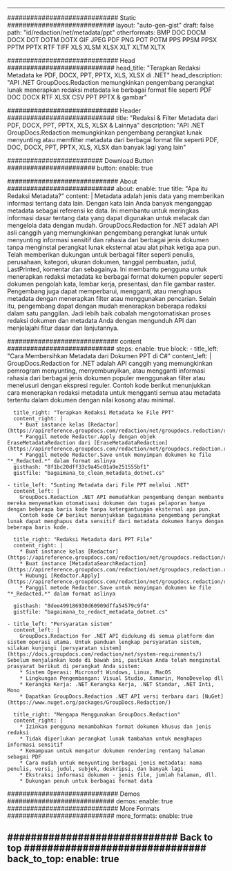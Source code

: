 
---
############################# Static ############################
layout: "auto-gen-gist" 
draft: false
path: "id/redaction/net/metadata/ppt"
otherformats: BMP DOC DOCM DOCX DOT DOTM DOTX GIF JPEG PDF PNG POT POTM PPS PPSM PPSX PPTM PPTX RTF TIFF XLS XLSM XLSX XLT XLTM XLTX  

############################# Head ############################
head_title: "Terapkan Redaksi Metadata ke PDF, DOCX, PPT, PPTX, XLS, XLSX di .NET"
head_description: "API .NET GroupDocs.Redaction memungkinkan pengembang perangkat lunak menerapkan redaksi metadata ke berbagai format file seperti PDF DOC DOCX RTF XLSX CSV PPT PPTX & gambar"

############################# Header ############################
title: "Redaksi & Filter Metadata dari PDF, DOCX, PPT, PPTX, XLS, XLSX & Lainnya"
description: "API .NET GroupDocs.Redaction memungkinkan pengembang perangkat lunak menyunting atau memfilter metadata dari berbagai format file seperti PDF, DOC, DOCX, PPT, PPTX, XLS, XLSX dan banyak lagi yang lain"

######################### Download Button #######################
button:
    enable: true

############################# About ############################
about:
    enable: true
    title: "Apa itu Redaksi Metadata?"
    content: |
        Metadata adalah jenis data yang memberikan informasi tentang data lain. Dengan kata lain Anda banyak menganggap metadata sebagai referensi ke data. Ini membantu untuk meringkas informasi dasar tentang data yang dapat digunakan untuk melacak dan mengelola data dengan mudah. GroupDocs.Redaction for .NET adalah API asli canggih yang memungkinkan pengembang perangkat lunak untuk menyunting informasi sensitif dan rahasia dari berbagai jenis dokumen tanpa menginstal perangkat lunak eksternal atau alat pihak ketiga apa pun. Telah memberikan dukungan untuk berbagai filter seperti penulis, perusahaan, kategori, ukuran dokumen, tanggal pembuatan, judul, LastPrinted, komentar dan sebagainya. Ini membantu pengguna untuk menerapkan redaksi metadata ke berbagai format dokumen populer seperti dokumen pengolah kata, lembar kerja, presentasi, dan file gambar raster. Pengembang juga dapat memperbarui, mengganti, atau menghapus metadata dengan menerapkan filter atau menggunakan pencarian. Selain itu, pengembang dapat dengan mudah menerapkan beberapa redaksi dalam satu panggilan. Jadi lebih baik cobalah mengotomatiskan proses redaksi dokumen dan metadata Anda dengan mengunduh API dan menjelajahi fitur dasar dan lanjutannya.

############################# content ############################
steps:
    enable: true
    block:
    - title_left: "Cara Membersihkan Metadata dari Dokumen PPT di C#"
      content_left: |
        GroupDocs.Redaction for .NET adalah API canggih yang memungkinkan pemrogram menyunting, menyembunyikan, atau mengganti informasi rahasia dari berbagai jenis dokumen populer menggunakan filter atau menelusuri dengan ekspresi reguler.
        Contoh kode berikut menunjukkan cara menerapkan redaksi metadata untuk mengganti semua atau metadata tertentu dalam dokumen dengan nilai kosong atau minimal.

      title_right: "Terapkan Redaksi Metadata ke File PPT"
      content_right: |
        * Buat instance kelas [Redactor](https://apireference.groupdocs.com/redaction/net/groupdocs.redaction/redactor)
        * Panggil metode Redactor.Apply dengan objek EraseMetadataRedaction dari [EraseMetadataRedaction](https://apireference.groupdocs.com/redaction/net/groupdocs.redaction.redactions/erasemetadataredaction)
        * Panggil metode Redactor.Save untuk menyimpan dokumen ke file "*_Redacted.*" dalam format aslinya        
      gisthash: "8f1bc20dff33c9a45c01a9e251555bf1"
      gistfile: "bagaimana_to_clean_metadata_dotnet.cs"

    - title_left: "Sunting Metadata dari File PPT melalui .NET"
      content_left: |
        GroupDocs.Redaction .NET API memudahkan pengembang dengan membantu mereka menyematkan otomatisasi dokumen dan tugas pelaporan hanya dengan beberapa baris kode tanpa ketergantungan eksternal apa pun.
        Contoh kode C# berikut menunjukkan bagaimana pengembang perangkat lunak dapat menghapus data sensitif dari metadata dokumen hanya dengan beberapa baris kode.
        
      title_right: "Redaksi Metadata dari PPT File"
      content_right: |
        * Buat instance kelas [Redactor](https://apireference.groupdocs.com/redaction/net/groupdocs.redaction/redactor)
        * Buat instance [MetadataSearchRedaction](https://apireference.groupdocs.com/redaction/net/groupdocs.redaction.redactions/metadatasearchredaction)
        * Hubungi [Redactor.Apply](https://apireference.groupdocs.com/redaction/net/groupdocs.redaction/redactor/methods/apply/index) 
        * Panggil metode Redactor.Save untuk menyimpan dokumen ke file "*_Redacted.*" dalam format aslinya
        
      gisthash: "8dee499186930d60909dffa54579c9f4"
      gistfile: "bagaimana_to_redact_metadata_dotnet.cs"

    - title_left: "Persyaratan sistem"
      content_left: |
        GroupDocs.Redaction for .NET API didukung di semua platform dan sistem operasi utama. Untuk panduan lengkap persyaratan sistem, silakan kunjungi [persyaratan sistem](https://docs.groupdocs.com/redaction/net/system-requirements/) Sebelum menjalankan kode di bawah ini, pastikan Anda telah menginstal prasyarat berikut di perangkat Anda sistem:
        * Sistem Operasi: Microsoft Windows, Linux, MacOS
        * Lingkungan Pengembangan: Visual Studio, Xamarin, MonoDevelop dll
        * Kerangka Kerja: .NET Kerangka Kerja, .NET Standar, .NET Inti, Mono
        * Dapatkan GroupDocs.Redaction .NET API versi terbaru dari [NuGet](https://www.nuget.org/packages/GroupDocs.Redaction/)
        
      title_right: "Mengapa Menggunakan GroupDocs.Redaction"
      content_right: |
        * Izinkan pengguna menambahkan format dokumen khusus dan jenis redaksi
        * Tidak diperlukan perangkat lunak tambahan untuk menghapus informasi sensitif
        * Kemampuan untuk mengatur dokumen rendering rentang halaman sebagai PDF
        * Cara mudah untuk menyunting berbagai jenis metadata: nama penulis, versi, judul, subjek, deskripsi, dan banyak lagi
        * Ekstraksi informasi dokumen - jenis file, jumlah halaman, dll.
        * Dukungan penuh untuk berbagai format data

############################# Demos ############################
demos:
    enable: true
############################# More Formats ############################
more_formats:
    enable: true

############################# Back to top ###############################
back_to_top:
    enable: true
---